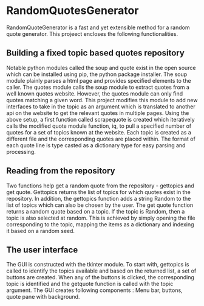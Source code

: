 # RandomQuotesGenerator
RandomQuoteGenerator is a fast and yet extensible method for a random quote generator. This projeect encloses the following functionalities.
## Building a fixed topic based quotes repository
Notable python modules called the soup and quote exist in the open source which can be installed using pip, the python package installer. The soup module plainly parses a html page and provides specified elements to the caller. The quotes module calls the soup module to extract quotes from a well known quotes website. However, the quotes module can only find quotes matching a given word. This project modifies this module to add new interfaces to take in the topic as an argument which is translated to another api on the website to get the relevant quotes in multiple pages.
Using the above setup, a first function called scrapequote is created which iteratively calls the modified quote module function, iq, to pull a specified number of quotes for a set of topics known at the website. Each topic is created as a different file and the corresponding quotes are placed within. The format of each quote line is type casted as a dictionary type for easy parsing and processing.
## Reading from the repository
Two functions help get a random quote from the repository - gettopics and get quote. 
Gettopics returns the list of topics for which quotes exist in the repository. In addition, the gettopics function adds a string Random to the list of topics which can also be chosen by the user. 
The get quote function returns a random quote based on a topic. If the topic is Random, then a topic is also selected at random. This is achieved by simply opening the file corresponding to the topic, mapping the items as a dictionary and indexing it based on a random seed. 
## The user interface
The GUI is constructed with the tkinter module. To start with, gettopics is called to identify the topics available and based on the returned list, a set of buttons are created. When any of the buttons is clicked, the corresponding topic is identified and the getquote function is called with the topic argument. 
The GUI creates following components :
Menu bar, buttons, quote pane with background.

